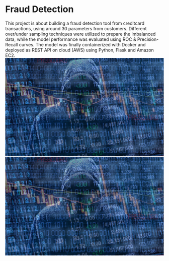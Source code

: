 # Fraud Detection
This project is about building a fraud detection tool from creditcard transactions, using around 30 parameters from customers. 
Different over/under sampling techniques were utilized to prepare the imbalanced data, while the model performance was evaluated using ROC & Precision-Recall curves.
The model was finally containerized with Docker and deployed as REST API on cloud (AWS) using Python, Flask and Amazon EC2.
![fraud-detection](fraud-detection.tif)
![Fraud, the Linux mascot](fraud-detection.tif)
